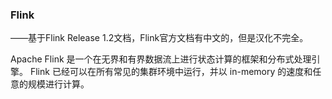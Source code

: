 ### Flink

——基于Flink Release 1.2文档，Flink官方文档有中文的，但是汉化不完全。

Apache Flink 是一个在无界和有界数据流上进行状态计算的框架和分布式处理引擎。 Flink 已经可以在所有常见的集群环境中运行，并以 in-memory 的速度和任意的规模进行计算。

